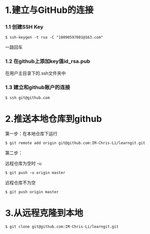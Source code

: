 # 1.建立与GitHub的连接

### 1.1 创建SSH Key

```
$ ssh-keygen -t rsa -C "18090597801@163.com"
```

一路回车

### 1.2 在github上添加key值id\_rsa.pub

在用户主目录下的.ssh文件夹中

### 1.3 建立和github账户的连接

```
$ ssh git@github.com
```

# 2.推送本地仓库到github

第一步：在本地仓库下运行

```
$ git remote add origin git@github.com:IM-Chris-Li/learngit.git
```

第二步：

远程仓库为空时 -u

```
$ git push -u origin master
```

远程仓库不为空

```
$ git push origin master
```

# 3.从远程克隆到本地

```
$ git clone git@github.com:IM-Chris-Li/learngit.git
```



